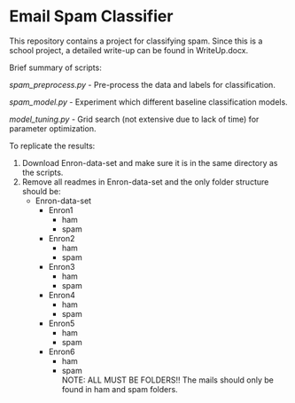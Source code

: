 # Email Spam Classifier

This repository contains a project for classifying spam. Since this is a school project, a detailed write-up can be found in WriteUp.docx.

Brief summary of scripts:

*spam_preprocess.py* - Pre-process the data and labels for classification.

*spam_model.py* - Experiment which different baseline classification models.

*model_tuning.py* - Grid search (not extensive due to lack of time) for parameter optimization.

To replicate the results:

1. Download Enron-data-set and make sure it is in the same directory as the scripts.
2. Remove all readmes in Enron-data-set and the only folder structure should be:  
   * Enron-data-set  
      * Enron1  
   		* ham  
   		* spam  
      * Enron2  
   		* ham  
   		* spam  
      * Enron3  
   		* ham  
   		* spam  
      * Enron4  
   		* ham  
   		* spam  
      * Enron5  
   		* ham  
   		* spam  
      * Enron6  
   		* ham  
   		* spam  
   NOTE: ALL MUST BE FOLDERS!! The mails should only be found in ham and spam folders.
 
